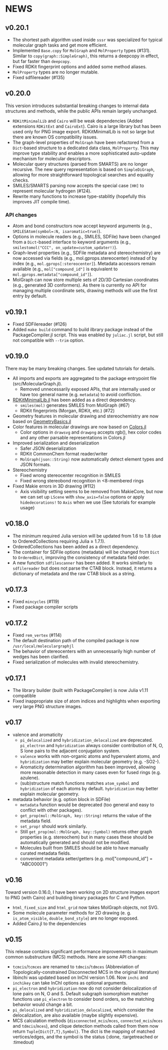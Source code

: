 # NEWS

## v0.20.1

- The shortest path algorithm used inside `sssr` was specialized for typical molecular graph tasks and get more efficient.
- Implemented `Base.copy` for `MolGraph` and `MolProperty` types (#131). Similar to `copy(graph::SimpleGraph)`, this returns a deepcopy in effect, but far faster than `deepcopy`.
- Fixed RDKit fingerprint options and added some method aliases.
- `MolProperty` types are no longer mutable.
- Fixed sdfilereader (#135)

## v0.20.0

This version introduces substantial breaking changes to internal data structures and methods, while the public APIs remain largely unchanged.

- `RDKitMinimalLib` and `Cairo` will be weak dependencies (Added extensions `RDKitExt` and `CairoExt`). Cairo is a large library but has been used only for PNG image export. RDKitMinimalLib is not so large but there are known OS compatibility issues.
- The graph-level properties of `MolGraph` have been refactored from a `Dict`-based structure to a dedicated data class, `MolProperty`. This may improve type stability and enables a more sophisticated auto-update mechanism for molecular descriptors.
- Molecular query structures (parsed from SMARTS) are no longer recursive. The new query representation is based on `SimpleDiGraph`, allowing for more straightforward topological searches and equality checks.
- SMILES/SMARTS parsing now accepts the special case `[HH]` to represent molecular hydrogen (#124).
- Rewrite many functions to increase type-stablitly (hopefully this improves JIT compile time). 

### API changes

- Atom and bond constructors now accept keyword arguments (e.g., `SMILESAtom(symbol=:N, isaromatic=true)`).
- Options in molecule readers (e.g., SMILES, SDFile) have been changed from a `Dict`-based interface to keyword arguments (e.g., `smilestomol("CCC", on_update=custom_updater!)`).
- Graph-level properties (e.g., SDFile metadata and stereochemistry) are now accessed via fields (e.g., mol.gprops.stereocenter) instead of by index (e.g., `mol.gprops[:stereocenter]`). Metadata accessors remain available (e.g., `mol["compound_id"]` is equivalent to `mol.gprops.metadata["compound_id"]`).
- MolGraph can now store multiple sets of 2D/3D Cartesian coordinates (e.g., generated 3D conformers). As there is currently no API for managing multiple coordinate sets, drawing methods will use the first entry by default.


## v0.19.1

- Fixed SDFilereader (#126)
- Added `make build` command to build ilbrary package instead of the PackageCompiler.jl script. This was enabled by `juliac.jl` script, but still not compatible with `--trim` option.

## v0.19.0

There may be many breaking changes. See updated tutorials for details.

- All imports and exports are aggregated to the package entrypoint file (src/MolecularGraph.jl).
  - Removed unnecessarily exposed APIs, that are internally used or have too general name (e.g. `metadata`) to avoid confliction.
- [RDKitMinimalLib.jl](https://github.com/eloyfelix/RDKitMinimalLib.jl) has been added as a direct dependency.
  - `smiles(mol)` generates SMILES from MolGraph (#67)
  - RDKit fingerprints (Morgan, RDKit, etc.) (#72)
- Geometry features in molecular drawing and stereochemistry are now based on [GeometryBasics.jl](https://github.com/JuliaGeometry/GeometryBasics.jl)
- Color features in molecular drawings are now based on [Colors.jl](https://github.com/JuliaGraphics/Colors.jl)
  - Color options in `drawsvg` and `drawpng` accepts rgb(), hex color codes and any other parsable representations in Colors.jl
- Improved serialization and deserialization
  - Safer JSON deserialization
  - RDKit CommonChem format reader/writer
  - `MolGraph(json::String)` now automatically detect element types and JSON formats.
- Stereochemistry
  - Fixed wrong stereocenter recognition in SMILES
  - Fixed wrong stereobond recognition in <8-membered rings
- Fixed Makie errors in 3D drawing (#112)
  - Axis visibility setting seems to be removed from MakieCore, but now we can set up `LScene` with `show_axis=false` options or apply `hidedecorations!` to `Axis` when we use (See tutorials for example usage)

## v0.18.0

- The minimum required Julia version will be updated from 1.6 to 1.8 (due to OrderedCollections requiring Julia ≥ 1.7.1).
- OrderedCollections has been added as a direct dependency.
- The container for SDFile options (metadata) will be changed from `Dict` to `OrderedDict`, improving the consistency of metadata field order.
- A new function `sdfilescanner` has been added. It works similarly to `sdfilereader` but does not parse the CTAB block. Instead, it returns a dictionary of metadata and the raw CTAB block as a string.

## v0.17.3

- Fixed `mincycles` (#119)
- Fixed package compiler scripts

## v0.17.2

- Fixed `rem_vertex` (#114)
- The default destination path of the compiled package is now `/usr/local/moleculargraphjl`
- The behavior of stereocenters with an unnecessarily high number of wedges has been clarified.
- Fixed serialization of molecules with invalid stereochemistry.

## v0.17.1

- The library builder (built with PackageCompiler) is now Julia v1.11 compatible
- Fixed inappropriate size of atom indices and highlights when exporting very large PNG structure images.

## v0.17

- valence and aromaticity
  - `pi_delocalized` and `hybridization_delocalized` are deprecated. `pi_electron` and `hybridization` always consider contribution of N, O, S lone pairs to the adjacent conjugation system.
  - `valence` works with non-organic atoms and hypervalent atoms, and `hybridization` may better explain molecular geometry (e.g. -SO2-).
  - Aromaticity determination algorithm has been improved, allowing more reasonable detection in many cases even for fused rings (e.g. azulene).
  - (sub)structure match functions matches `atom_symbol` and `hybridization` of each atoms by default. `hybridization` may better explain molecular geometry.
- metadata behavior (e.g. option block in SDFile)
  - `metadata` function would be deprecated (too general and easy to conflict with other packages).
  - `get_prop(mol::MolGraph, key::String)` returns the value of the metadata field.
  - `set_prop!` should work similarly.
  - Still `get_prop(mol::MolGraph, key::Symbol)` returns other graph properties (e.g. stereochem) but in many cases these should be automatically generated and should not be modified.
  - Molecules built from SMILES should be able to have manually curated metadata fields.
  - convenient metadata setter/getters (e.g. mol["compound_id"] = "ABC00001")

## v0.16

Toward version 0.16.0, I have been working on 2D structure images export to PNG (with Cairo) and building binary packages for C and Python.

- `html_fixed_size` and `html_grid` now takes MolGraph objects, not SVG.
- Some molecule parameter methods for 2D drawing (e. g. `is_atom_visible`, `double_bond_style`) are no longer exposed.
- Added Cairo.jl to the dependencies

## v0.15

This release contains significant performance improvements in maximum common substructure (MCS) methods.
Here are some API changes:

- `tcmcis`/`tcmces` are renamed to `tdmcis`/`tdmces` (Abbreviation of Topologically-constrained Disconnected MCS in the original literature)
- libinchi was updated based on InChI version 1.06. Now `inchi` and `inchikey` can take InChI options as optional arguments.
- `pi_electron` and `hybridization` now do not consider delocalization of lone pairs on N, O and S. Default subgraph isomorphism matcher functions
  use `pi_electron` to consider bond orders, so the matching behavior would change a bit.
- `pi_delocalized` and `hybridization_delocalized`, which consider the delocalization, are also available (maybe slightly expensive).
- MCS calculation methods (`disconnected_mcis`/`mces`, `connected_mcis`/`mces` and `tdmcis`/`mces`), and clique detection methods called from them
  now return `Tuple{Dict{T,T},Symbol}`. The dict is the mapping of matched vertices/edges, and the symbol is the status (:done, :targetreached or :timedout)
